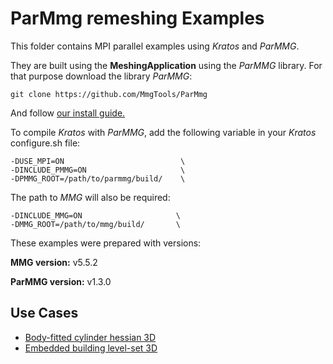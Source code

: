 # ParMmg remeshing Examples

This folder contains MPI parallel examples using *Kratos* and *ParMMG*.

They are built using the __MeshingApplication__ using the *ParMMG* library. For that purpose download the library *ParMMG*:

	git clone https://github.com/MmgTools/ParMmg

And follow [our install guide.](https://github.com/KratosMultiphysics/Kratos/wiki/%5BUtilities%5D-ParMmg-Process)

To compile *Kratos* with *ParMMG*, add the following variable in your *Kratos* configure.sh file:

    -DUSE_MPI=ON                          \
    -DINCLUDE_PMMG=ON                     \
    -DPMMG_ROOT=/path/to/parmmg/build/    \

The path to *MMG* will also be required:

	-DINCLUDE_MMG=ON                     \
	-DMMG_ROOT=/path/to/mmg/build/       \

These examples were prepared with versions:

**MMG version:** v5.5.2

**ParMMG version:** v1.3.0
## Use Cases

- [Body-fitted cylinder hessian 3D](use_cases/body_fitted_hessian_cylinder3D/README.md)
- [Embedded building level-set 3D](use_cases/embedded_level_set_building3D/README.md)
